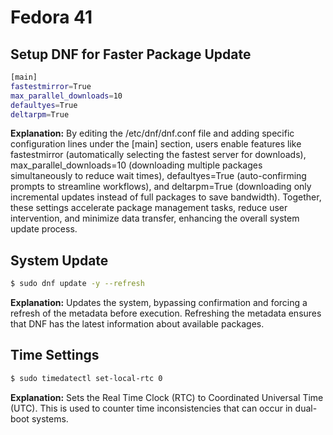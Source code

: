 # Fedora 41

## Setup DNF for Faster Package Update

```bash
[main]
fastestmirror=True
max_parallel_downloads=10
defaultyes=True
deltarpm=True
```

**Explanation:** By editing the /etc/dnf/dnf.conf file and adding specific configuration lines under the [main] section, users enable features like fastestmirror (automatically selecting the fastest server for downloads), max_parallel_downloads=10 (downloading multiple packages simultaneously to reduce wait times), defaultyes=True (auto-confirming prompts to streamline workflows), and deltarpm=True (downloading only incremental updates instead of full packages to save bandwidth). Together, these settings accelerate package management tasks, reduce user intervention, and minimize data transfer, enhancing the overall system update process.

## System Update

```bash
$ sudo dnf update -y --refresh
```

**Explanation:** Updates the system, bypassing confirmation and forcing a refresh of the metadata before execution. Refreshing the metadata ensures that DNF has the latest information about available packages.

## Time Settings

```bash
$ sudo timedatectl set-local-rtc 0
```

**Explanation:** Sets the Real Time Clock (RTC) to Coordinated Universal Time (UTC). This is used to counter time inconsistencies that can occur in dual-boot systems.

